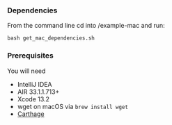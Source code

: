 ### Dependencies
From the command line cd into /example-mac and run:

```shell
bash get_mac_dependencies.sh
```

### Prerequisites

You will need

- IntelliJ IDEA
- AIR 33.1.1.713+
- Xcode 13.2
- wget on macOS via `brew install wget`
- [Carthage](https://github.com/Carthage/Carthage#installing-carthage)
